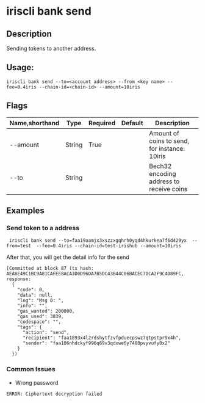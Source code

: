 # iriscli bank send

## Description

Sending tokens to another address. 

## Usage:

```
iriscli bank send --to=<account address> --from <key name> --fee=0.4iris --chain-id=<chain-id> --amount=10iris
```

 

## Flags

| Name,shorthand   | Type   | Required | Default               | Description                                                  |
| ---------------- | ------ | -------- | --------------------- | ------------------------------------------------------------ |
| --amount         | String | True     |                       | Amount of coins to send, for instance: 10iris                |
| --to             | String |          |                       | Bech32 encoding address to receive coins                     |


## Examples

### Send token to a address 

```
 iriscli bank send --to=faa19aamjx3xszzxgqhrh0yqd4hkurkea7f6d429yx  --from=test  --fee=0.4iris --chain-id=test-irishub --amount=10iris
```

After that, you will get the detail info for the send

```
[Committed at block 87 (tx hash: AEA8E49C1BC9A81CAFEE8ACA3D0D96DA7B5DC43B44C06BACEC7DCA2F9C4D89FC, response:
  {
    "code": 0,
    "data": null,
    "log": "Msg 0: ",
    "info": "",
    "gas_wanted": 200000,
    "gas_used": 3839,
    "codespace": "",
    "tags": {
      "action": "send",
      "recipient": "faa1893x4l2rdshytfzvfpduecpswz7qtpstpr9x4h",
      "sender": "faa106nhdckyf996q69v3qdxwe6y7408pvyvufy0x2"
    }
  })
```
### Common Issues

* Wrong password

```$xslt
ERROR: Ciphertext decryption failed
```
